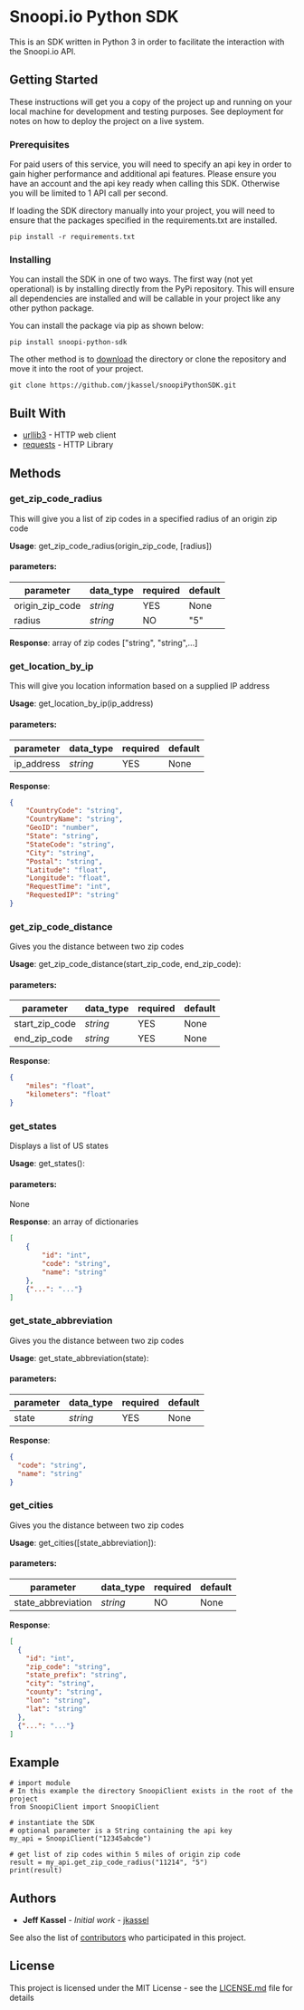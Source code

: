 # Snoopi.io Python SDK

This is an SDK written in Python 3 in order to facilitate the interaction with the Snoopi.io API.

## Getting Started

These instructions will get you a copy of the project up and running on your local machine for development and testing purposes. See deployment for notes on how to deploy the project on a live system.

### Prerequisites

For paid users of this service, you will need to specify an api key in order to gain higher performance and additional api features.  Please ensure you have an account and the api key ready when calling this SDK.  Otherwise you will be limited to 1 API call per second.

If loading the SDK directory manually into your project, you will need to ensure that the packages specified in the requirements.txt are installed. 

```
pip install -r requirements.txt
```

### Installing

You can install the SDK in one of two ways.  The first way (not yet operational) is by installing directly from the PyPi repository.  This will ensure all dependencies are installed and will be callable in your project like any other python package. 

You can install the package via pip as shown below:

```
pip install snoopi-python-sdk
```

The other method is to [download](https://github.com/jkassel/snoopiPythonSDK/archive/master.zip) the directory or clone the repository and move it into the root of your project.

```
git clone https://github.com/jkassel/snoopiPythonSDK.git 
```

## Built With

* [urllib3](https://urllib3.readthedocs.io/en/latest/) - HTTP web client
* [requests](http://docs.python-requests.org/en/master/) - HTTP Library


## Methods

### get_zip_code_radius
This will give you a list of zip codes in a specified radius of an origin zip code

**Usage**: get_zip_code_radius(origin_zip_code, [radius])

#### parameters:

| parameter | data_type | required | default |
| --------- | --------- | -------- | ------- |
| origin_zip_code | *string* | YES | None |
| radius | *string* | NO | "5" |

**Response**:
array of zip codes
["string", "string",...]


### get_location_by_ip
This will give you location information based on a supplied IP address

**Usage**: get_location_by_ip(ip_address)

#### parameters:

| parameter | data_type | required | default |
| --------- | --------- | -------- | ------- |
| ip_address | *string* | YES | None |


**Response**:
```json
{
    "CountryCode": "string",
    "CountryName": "string",
    "GeoID": "number",
    "State": "string",
    "StateCode": "string",
    "City": "string",
    "Postal": "string",
    "Latitude": "float",
    "Longitude": "float",
    "RequestTime": "int",
    "RequestedIP": "string"
}
```

### get_zip_code_distance
Gives you the distance between two zip codes

**Usage**: get_zip_code_distance(start_zip_code, end_zip_code):

#### parameters:

| parameter | data_type | required | default |
| --------- | --------- | -------- | ------- |
| start_zip_code | *string* | YES | None |
| end_zip_code | *string* | YES | None |


**Response**:
```json
{
    "miles": "float",
    "kilometers": "float"
}
```

### get_states
Displays a list of US states

**Usage**: get_states():

#### parameters:
None

**Response**: an array of dictionaries
```json
[
    {
        "id": "int",
        "code": "string",
        "name": "string"
    },
    {"...": "..."}
]
```

### get_state_abbreviation
Gives you the distance between two zip codes

**Usage**: get_state_abbreviation(state):

#### parameters:

| parameter | data_type | required | default |
| --------- | --------- | -------- | ------- |
| state| *string* | YES | None |


**Response**:
```json
{
  "code": "string",
  "name": "string"
}
```

### get_cities
Gives you the distance between two zip codes

**Usage**: get_cities([state_abbreviation]):

#### parameters:

| parameter | data_type | required | default |
| --------- | --------- | -------- | ------- |
| state_abbreviation | *string* | NO | None |


**Response**:
```json
[
  {
    "id": "int",
    "zip_code": "string",
    "state_prefix": "string",
    "city": "string",
    "county": "string",
    "lon": "string",
    "lat": "string"
  },
  {"...": "..."}
]
```

## Example
```python3
# import module  
# In this example the directory SnoopiClient exists in the root of the project
from SnoopiClient import SnoopiClient

# instantiate the SDK
# optional parameter is a String containing the api key
my_api = SnoopiClient("12345abcde")

# get list of zip codes within 5 miles of origin zip code
result = my_api.get_zip_code_radius("11214", "5")
print(result)
```




## Authors

* **Jeff Kassel** - *Initial work* - [jkassel](https://github.com/jkassel)

See also the list of [contributors](https://github.com/jkassel/snoopiPythonSDK/graphs/contributors) who participated in this project.

## License

This project is licensed under the MIT License - see the [LICENSE.md](https://github.com/jkassel/snoopiPythonSDK/LICENSE.md) file for details
